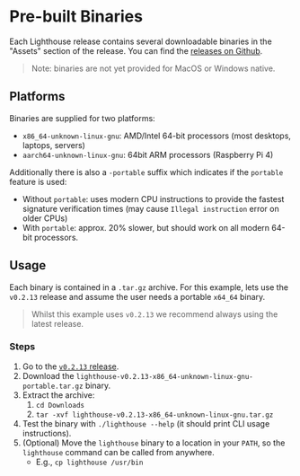 # Pre-built Binaries

Each Lighthouse release contains several downloadable binaries in the "Assets"
section of the release. You can find the [releases
on Github](https://github.com/sigp/lighthouse/releases).

> Note: binaries are not yet provided for MacOS or Windows native.

## Platforms

Binaries are supplied for two platforms:

- `x86_64-unknown-linux-gnu`: AMD/Intel 64-bit processors (most desktops, laptops, servers)
- `aarch64-unknown-linux-gnu`: 64bit ARM processors (Raspberry Pi 4)

Additionally there is also a `-portable` suffix which indicates if the `portable` feature is used:

- Without `portable`: uses modern CPU instructions to provide the fastest signature verification times (may cause `Illegal instruction` error on older CPUs)
- With `portable`: approx. 20% slower, but should work on all modern 64-bit processors.

## Usage

Each binary is contained in a `.tar.gz` archive. For this example, lets use the
`v0.2.13` release and assume the user needs a portable `x64_64` binary.

> Whilst this example uses `v0.2.13` we recommend always using the latest release.

### Steps

1. Go to the [`v0.2.13` release](https://github.com/sigp/lighthouse/releases/tag/v0.2.13).
1. Download the `lighthouse-v0.2.13-x86_64-unknown-linux-gnu-portable.tar.gz` binary.
1. Extract the archive:
    1. `cd Downloads`
    1. `tar -xvf lighthouse-v0.2.13-x86_64-unknown-linux-gnu.tar.gz`
1. Test the binary with `./lighthouse --help` (it should print CLI usage instructions).
1. (Optional) Move the `lighthouse` binary to a location in your `PATH`, so the `lighthouse` command can be called from anywhere.
    - E.g., `cp lighthouse /usr/bin`
